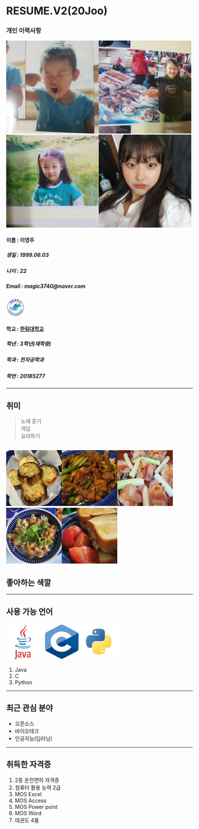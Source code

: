 # RESUME.V2(20Joo)

### 개인 이력사항  

<img src=4.jpg width=250 height=250><img src=6.jpg width=250 height=250><img src=7.jpg width=250 height=250><img src=8.jpg width=250 height=250>    

  #### 이름 : 이영주
  <h5> 생일 : 1999.06.03 </h5>
  <h5> 나이 : 22 </h5>
  <h5> Email : magic3740@naver.com </h5>     
  <img src=hallymlogo.png width=50 height=50>         
   
  #### 학교 : [한림대학교](https://www.hallym.ac.kr/)      
  <h5> 학년 : 3학년(재학중) </h5>     
  <h5> 학과 : 전자공학과 </h5>      
  <h5> 학번 : 20185277 </h5>  
  
 -------------------------     
  ## 취미     
  > 노래 듣기     
  > 게임  
  > 요리하기
  
  <img src=bread.jpg width=150 height=150><img src=meat.jpg width=150 height=150><img src=bacon.jpg width=150 height=150><img src=yamm.jpg width=150 height=150><img src=toast.jpg width=150 height=150>    
  -------------------------     
  ## 좋아하는 색깔     
  
   
  -------------------------      
  ## 사용 가능 언어
  <img src=java.jpeg width=100 height=100><img src=C.png width=100 height=100><img src=python.jpeg width=100 height=100>
  1. Java
  2. C
  3. Python
  
  ************************
  ## 최근 관심 분야 
  * 오픈소스
  * 바이오테크  
  * 인공지능(딥러닝)  
  
  -----------------------
  ## 취득한 자격증
  1. 2종 운전면허 자격증
  2. 컴퓨터 활용 능력 2급
  3. MOS Excel
  4. MOS Access
  5. MOS Power point
  6. MOS Word
  7. 태권도 4품
